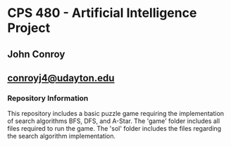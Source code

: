 # CPS 480 - Artificial Intelligence Project

## John Conroy
## <conroyj4@udayton.edu>

### Repository Information

This repository includes a basic puzzle game requiring the implementation of search algorithms BFS, DFS, and A-Star.
The 'game' folder includes all files required to run the game.
The 'sol' folder includes the files regarding the search algorithm implementation.